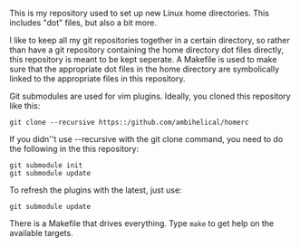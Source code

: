 This is my repository used to set up new Linux home directories. This includes "dot" files, 
but also a bit more.

I like to keep all my git repositories together in a certain directory, so
rather than have a git repository containing the home directory dot files
directly, this repository is meant to be kept seperate.  A Makefile is used to
make sure that the appropriate dot files in the home directory are symbolically
linked to the appropriate files in this repository. 

Git submodules are used for vim plugins. Ideally, you cloned this repository like this:

    git clone --recursive https::/github.com/ambihelical/homerc

If you didn''t use --recursive with the git clone command, you need to do the following in the 
this repository:

    git submodule init
    git submodule update

To refresh the plugins with the latest, just use:

	git submodule update

There is a Makefile that drives everything. Type `make` to get help on the available targets. 
